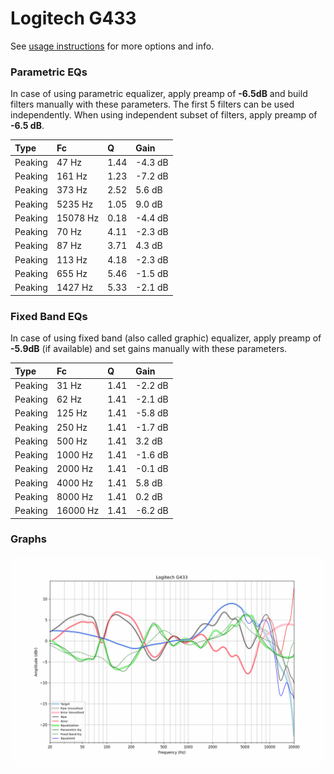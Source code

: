 # Logitech G433
See [usage instructions](https://github.com/jaakkopasanen/AutoEq#usage) for more options and info.

### Parametric EQs
In case of using parametric equalizer, apply preamp of **-6.5dB** and build filters manually
with these parameters. The first 5 filters can be used independently.
When using independent subset of filters, apply preamp of **-6.5 dB**.

| Type    | Fc       |    Q | Gain    |
|:--------|:---------|:-----|:--------|
| Peaking | 47 Hz    | 1.44 | -4.3 dB |
| Peaking | 161 Hz   | 1.23 | -7.2 dB |
| Peaking | 373 Hz   | 2.52 | 5.6 dB  |
| Peaking | 5235 Hz  | 1.05 | 9.0 dB  |
| Peaking | 15078 Hz | 0.18 | -4.4 dB |
| Peaking | 70 Hz    | 4.11 | -2.3 dB |
| Peaking | 87 Hz    | 3.71 | 4.3 dB  |
| Peaking | 113 Hz   | 4.18 | -2.3 dB |
| Peaking | 655 Hz   | 5.46 | -1.5 dB |
| Peaking | 1427 Hz  | 5.33 | -2.1 dB |

### Fixed Band EQs
In case of using fixed band (also called graphic) equalizer, apply preamp of **-5.9dB**
(if available) and set gains manually with these parameters.

| Type    | Fc       |    Q | Gain    |
|:--------|:---------|:-----|:--------|
| Peaking | 31 Hz    | 1.41 | -2.2 dB |
| Peaking | 62 Hz    | 1.41 | -2.1 dB |
| Peaking | 125 Hz   | 1.41 | -5.8 dB |
| Peaking | 250 Hz   | 1.41 | -1.7 dB |
| Peaking | 500 Hz   | 1.41 | 3.2 dB  |
| Peaking | 1000 Hz  | 1.41 | -1.6 dB |
| Peaking | 2000 Hz  | 1.41 | -0.1 dB |
| Peaking | 4000 Hz  | 1.41 | 5.8 dB  |
| Peaking | 8000 Hz  | 1.41 | 0.2 dB  |
| Peaking | 16000 Hz | 1.41 | -6.2 dB |

### Graphs
![](./Logitech%20G433.png)